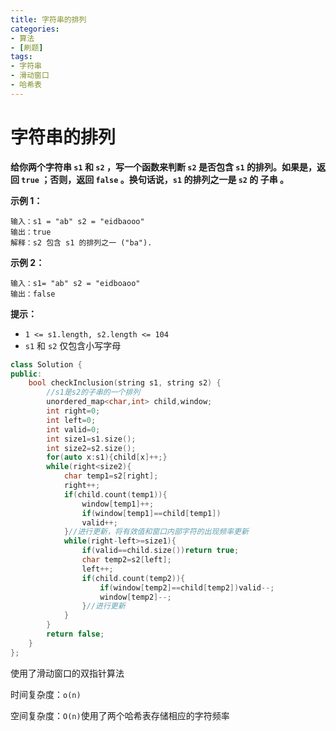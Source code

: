 ```yaml
---
title: 字符串的排列
categories: 
- 算法
- [刷题]
tags:
- 字符串
- 滑动窗口
- 哈希表
---
```

# 字符串的排列

**给你两个字符串 `s1` 和 `s2` ，写一个函数来判断 `s2` 是否包含 `s1` 的排列。如果是，返回 `true` ；否则，返回 `false` 。换句话说，`s1` 的排列之一是 `s2` 的 子串 。**

 **示例 1：**

```
输入：s1 = "ab" s2 = "eidbaooo"
输出：true
解释：s2 包含 s1 的排列之一 ("ba").
```

**示例 2：**

```
输入：s1= "ab" s2 = "eidboaoo"
输出：false
```

**提示：**

- `1 <= s1.length, s2.length <= 104`
- `s1` 和 `s2` 仅包含小写字母

```cpp
class Solution {
public:
    bool checkInclusion(string s1, string s2) {
        //s1是s2的子串的一个排列
        unordered_map<char,int> child,window;
        int right=0;
        int left=0;
        int valid=0;
        int size1=s1.size();
        int size2=s2.size();
        for(auto x:s1){child[x]++;}
        while(right<size2){
            char temp1=s2[right];
            right++;
            if(child.count(temp1)){
                window[temp1]++;
                if(window[temp1]==child[temp1])
                valid++;
            }//进行更新，将有效值和窗口内部字符的出现频率更新
            while(right-left>=size1){
                if(valid==child.size())return true;
                char temp2=s2[left];
                left++;
                if(child.count(temp2)){
                    if(window[temp2]==child[temp2])valid--;
                    window[temp2]--;
                }//进行更新
            }
        }
        return false;
    }
};
```

使用了滑动窗口的双指针算法

时间复杂度：`o(n)`

空间复杂度：`O(n)`使用了两个哈希表存储相应的字符频率